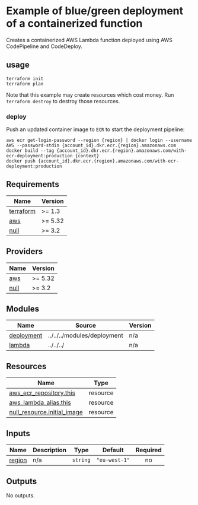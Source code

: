 # Example of blue/green deployment of a containerized function

Creates a containerized AWS Lambda function deployed using AWS CodePipeline and CodeDeploy.

## usage

```
terraform init
terraform plan
```

Note that this example may create resources which cost money. Run `terraform destroy` to destroy those resources.

### deploy

Push an updated container image to `ECR` to start the deployment pipeline:

```shell
aws ecr get-login-password --region {region} | docker login --username AWS --password-stdin {account_id}.dkr.ecr.{region}.amazonaws.com
docker build --tag {account_id}.dkr.ecr.{region}.amazonaws.com/with-ecr-deployment:production {context}
docker push {account_id}.dkr.ecr.{region}.amazonaws.com/with-ecr-deployment:production
```

<!-- BEGINNING OF PRE-COMMIT-TERRAFORM DOCS HOOK -->
## Requirements

| Name | Version |
|------|---------|
| <a name="requirement_terraform"></a> [terraform](#requirement\_terraform) | >= 1.3 |
| <a name="requirement_aws"></a> [aws](#requirement\_aws) | >= 5.32 |
| <a name="requirement_null"></a> [null](#requirement\_null) | >= 3.2 |

## Providers

| Name | Version |
|------|---------|
| <a name="provider_aws"></a> [aws](#provider\_aws) | >= 5.32 |
| <a name="provider_null"></a> [null](#provider\_null) | >= 3.2 |

## Modules

| Name | Source | Version |
|------|--------|---------|
| <a name="module_deployment"></a> [deployment](#module\_deployment) | ../../../modules/deployment | n/a |
| <a name="module_lambda"></a> [lambda](#module\_lambda) | ../../../ | n/a |

## Resources

| Name | Type |
|------|------|
| [aws_ecr_repository.this](https://registry.terraform.io/providers/hashicorp/aws/latest/docs/resources/ecr_repository) | resource |
| [aws_lambda_alias.this](https://registry.terraform.io/providers/hashicorp/aws/latest/docs/resources/lambda_alias) | resource |
| [null_resource.initial_image](https://registry.terraform.io/providers/hashicorp/null/latest/docs/resources/resource) | resource |

## Inputs

| Name | Description | Type | Default | Required |
|------|-------------|------|---------|:--------:|
| <a name="input_region"></a> [region](#input\_region) | n/a | `string` | `"eu-west-1"` | no |

## Outputs

No outputs.
<!-- END OF PRE-COMMIT-TERRAFORM DOCS HOOK -->